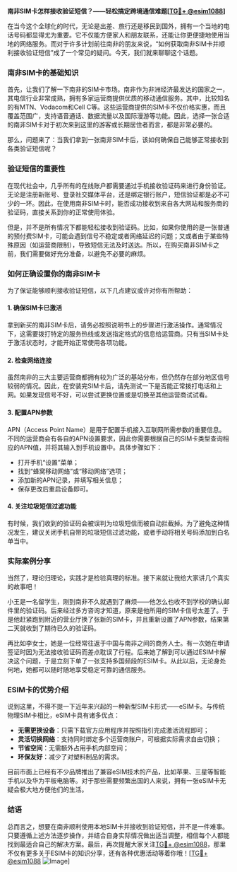 **南非SIM卡怎样接收验证短信？——轻松搞定跨境通信难题[[TG💪+ @esim1088](https://t.me/s/esim1088)]**

在当今这个全球化的时代，无论是出差、旅行还是移民到国外，拥有一个当地的电话号码都显得尤为重要。它不仅能方便家人和朋友联系，还能让你更便捷地使用当地的网络服务。而对于许多计划前往南非的朋友来说，“如何获取南非SIM卡并顺利接收验证短信”成了一个常见的疑问。今天，我们就来聊聊这个话题。

### 南非SIM卡的基础知识

首先，让我们了解一下南非的SIM卡市场。南非作为非洲经济最发达的国家之一，其电信行业非常成熟，拥有多家运营商提供优质的移动通信服务。其中，比较知名的有MTN、Vodacom和Cell C等。这些运营商提供的SIM卡不仅价格实惠，而且覆盖范围广，支持语音通话、数据流量以及国际漫游等功能。因此，选择一张合适的南非SIM卡对于初次来到这里的游客或长期居住者而言，都是非常必要的。

那么，问题来了：当我们拿到一张南非SIM卡后，该如何确保自己能够正常接收到各类验证短信呢？

### 验证短信的重要性

在现代社会中，几乎所有的在线账户都需要通过手机接收验证码来进行身份验证。无论是注册新账号、登录社交媒体平台，还是绑定银行账户，短信验证都是必不可少的一环。因此，在使用南非SIM卡时，能否成功接收到来自各大网站和服务商的验证码，直接关系到你的正常使用体验。

但是，并不是所有情况下都能轻松接收到验证码。比如，如果你使用的是一张普通的预付费SIM卡，可能会遇到信号不稳定或者网络延迟的问题；又或者由于某些特殊原因（如运营商限制），导致短信无法及时送达。所以，在购买南非SIM卡之前，我们需要做好充分准备，以避免不必要的麻烦。

### 如何正确设置你的南非SIM卡

为了保证能够顺利接收验证短信，以下几点建议或许对你有所帮助：

#### 1. 确保SIM卡已激活
拿到新买的南非SIM卡后，请务必按照说明书上的步骤进行激活操作。通常情况下，这需要拨打特定的服务热线或发送指定格式的信息给运营商。只有当SIM卡处于激活状态时，才能开始正常使用各项功能。

#### 2. 检查网络连接
虽然南非的三大主要运营商都拥有较为广泛的基站分布，但仍然存在部分地区信号较弱的情况。因此，在安装完SIM卡后，请先测试一下是否能正常拨打电话和上网。如果发现信号不好，可以尝试更换位置或是切换至其他运营商试试看。

#### 3. 配置APN参数
APN（Access Point Name）是用于配置手机接入互联网所需参数的重要信息。不同的运营商会有各自的APN设置要求，因此你需要根据自己的SIM卡类型查询相应的APN值，并将其输入到手机设置中。具体步骤如下：
- 打开手机“设置”菜单；
- 找到“蜂窝移动网络”或“移动网络”选项；
- 添加新的APN记录，并填写相关信息；
- 保存更改后重启设备即可。

#### 4. 关注垃圾短信过滤功能
有时候，我们收到的验证码会被误判为垃圾短信而被自动拦截掉。为了避免这种情况发生，建议关闭手机自带的垃圾短信过滤功能，或者手动将相关号码添加到白名单当中。

### 实际案例分享

当然了，理论归理论，实践才是检验真理的标准。接下来就让我给大家讲几个真实的故事吧！

小王是一名留学生，刚到南非不久就遇到了麻烦——他怎么也收不到学校的确认邮件里的验证码。后来经过多方咨询才知道，原来是他所用的SIM卡信号太差了。于是他赶紧跑到附近的营业厅换了张新的SIM卡，并且重新设置了APN参数，结果第二天就收到了期待已久的验证码。

再比如李女士，她是一位经常往返于中国与南非之间的商务人士。有一次她在申请签证时因为无法接收验证码而差点耽误了行程。后来她了解到可以通过ESIM卡解决这个问题，于是立刻下单了一张支持多国频段的ESIM卡。从此以后，无论身处何地，她都可以随时随地享受稳定可靠的通信服务。

### ESIM卡的优势介绍

说到这里，不得不提一下近年来兴起的一种新型SIM卡形式——eSIM卡。与传统物理SIM卡相比，eSIM卡具有诸多优点：

- **无需更换设备**：只需下载官方应用程序并按照指引完成激活流程即可；
- **灵活切换网络**：支持同时绑定多个运营商账户，可根据实际需求自由切换；
- **节省空间**：无需额外占用手机内部空间；
- **环保友好**：减少了对塑料制品的需求。

目前市面上已经有不少品牌推出了兼容eSIM技术的产品，比如苹果、三星等智能手机以及华为平板电脑等。对于那些需要频繁出国的人来说，拥有一张eSIM卡无疑会极大地方便他们的生活。

### 结语

总而言之，想要在南非顺利使用本地SIM卡并接收到验证短信，并不是一件难事。只要遵循上述方法逐步操作，并结合自身实际情况做出适当调整，相信每个人都能找到最适合自己的解决方案。最后，再次提醒大家关注[TG💪+ @esim1088](https://t.me/s/esim1088)，那里不仅有更多关于ESIM卡的知识分享，还有各种优惠活动等着你哦！[[TG💪+ @esim1088](https://t.me/s/esim1088) ![Image](https://i.postimg.cc/4NQfJmqS/Snipaste-2025-05-13-00-14-12.png)]